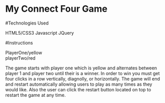 # My Connect Four Game

#Technologies Used

HTML5/CSS3
Javascript
JQuery

#Instructions 

PlayerOne/yellow  </br>
playerTwo/red

The game starts with player one which is yellow and alternates between player 1 and player two until their is a winner. In order to win you must get four clicks in a row vertically, diagnolly, or horizontally. The game will end and restart automatically allowing users to play as many times as they would like. Also the user can click the restart button located on top to restart the game at any time.


